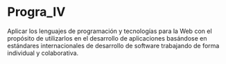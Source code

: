 # Progra_IV
Aplicar los lenguajes de programación y tecnologías para la Web con el propósito de utilizarlos en el desarrollo de aplicaciones basándose en estándares internacionales de desarrollo de software trabajando de forma individual y colaborativa. 
